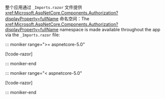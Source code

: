 <span data-ttu-id="182fe-101">整个应用通过 `_Imports.razor` 文件提供 <xref:Microsoft.AspNetCore.Components.Authorization?displayProperty=fullName> 命名空间：</span><span class="sxs-lookup"><span data-stu-id="182fe-101">The <xref:Microsoft.AspNetCore.Components.Authorization?displayProperty=fullName> namespace is made available throughout the app via the `_Imports.razor` file:</span></span>

::: moniker range=">= aspnetcore-5.0"

[!code-razor[](imports-standalone-5x.razor?highlight=3)]

::: moniker-end

::: moniker range="< aspnetcore-5.0"

[!code-razor[](imports-standalone-3x.razor?highlight=3)]

::: moniker-end
